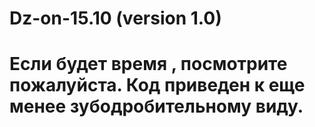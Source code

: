 # Dz-on-15.10 (version 1.0)
# Если будет время , посмотрите пожалуйста. Код приведен к еще менее зубодробительному виду.
